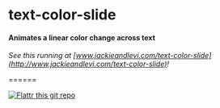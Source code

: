 # text-color-slide

#### Animates a linear color change across text

_See this running at [www.jackieandlevi.com/text-color-slide](http://www.jackieandlevi.com/text-color-slide)!_

======

[![Flattr this git repo](http://api.flattr.com/button/flattr-badge-large.png)](https://flattr.com/submit/auto?user_id=levisl176&url=github.com/levisl176/text-color-slide&title=text-color-slide&language=javascript&tags=github&category=software)

